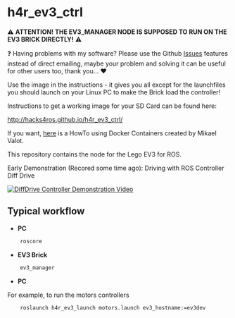 # h4r_ev3_ctrl

:warning: **ATTENTION! THE EV3_MANAGER NODE IS SUPPOSED TO RUN ON THE EV3 BRICK DIRECTLY!** :warning:

:question: Having problems with my software? Please use the Github [Issues](https://github.com/Hacks4ROS/h4r_ev3_ctrl/issues) features instead of direct emailing, maybe your problem and solving it can be useful for other users too, thank you... :heart:

Use the image in the instructions - it gives you all except for the launchfiles you should launch on your Linux PC to make the Brick load the controller!

Instructions to get a working image for your SD Card can be found here:

http://hacks4ros.github.io/h4r_ev3_ctrl/

If you want, [here](https://www.instructables.com/id/ROS-Robot-With-Lego-EV3-and-Docker) is a HowTo using Docker Containers created by Mikael Valot.


This repository contains the node for the Lego EV3 for ROS.

Early Demonstration (Recored some time ago): Driving with ROS Controller Diff Drive


[![DiffDrive Controller Demonstration Video](http://img.youtube.com/vi/PqFPvFhTMqk/0.jpg)](http://www.youtube.com/watch?v=PqFPvFhTMqk)

## Typical workflow

- **PC**

```bash
    roscore
```

- **EV3 Brick**

```bash
    ev3_manager
```

- **PC**

For example, to run the motors controllers

```bash
    roslaunch h4r_ev3_launch motors.launch ev3_hostname:=ev3dev
```
